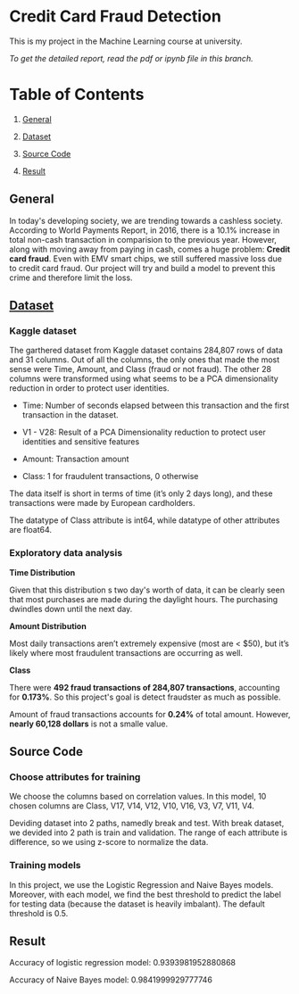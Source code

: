 Credit Card Fraud Detection
===========================

This is my project in the Machine Learning course at university.

*To get the detailed report, read the pdf or ipynb file in this branch.*

Table of Contents
=================

1.  [General](#General)

2.  [Dataset](#Dataset)

3.  [Source Code](#Source-Code)

4.  [Result](#Result)

General
-------

In today's developing society, we are trending towards a cashless society.
According to World Payments Report, in 2016, there is a 10.1% increase in total
non-cash transaction in comparision to the previous year. However, along with
moving away from paying in cash, comes a huge problem: **Credit card fraud**.
Even with EMV smart chips, we still suffered massive loss due to credit card
fraud. Our project will try and build a model to prevent this crime and
therefore limit the loss.

[Dataset](https://www.kaggle.com/mlg-ulb/creditcardfraud)
---------------------------------------------------------

### Kaggle dataset

The garthered dataset from Kaggle dataset contains 284,807 rows of data and 31
columns. Out of all the columns, the only ones that made the most sense were
Time, Amount, and Class (fraud or not fraud). The other 28 columns were
transformed using what seems to be a PCA dimensionality reduction in order to
protect user identities.

-   Time: Number of seconds elapsed between this transaction and the first
    transaction in the dataset.

-   V1 - V28: Result of a PCA Dimensionality reduction to protect user
    identities and sensitive features

-   Amount: Transaction amount

-   Class: 1 for fraudulent transactions, 0 otherwise

The data itself is short in terms of time (it’s only 2 days long), and these
transactions were made by European cardholders.

The datatype of Class attribute is int64, while datatype of other attributes are
float64.

### Exploratory data analysis

**Time Distribution**

Given that this distribution s two day's worth of data, it can be clearly seen
that most purchases are made during the daylight hours. The purchasing dwindles
down until the next day.

**Amount Distribution**

Most daily transactions aren’t extremely expensive (most are \< \$50), but it’s
likely where most fraudulent transactions are occurring as well.

**Class**

There were **492 fraud transactions of 284,807 transactions**, accounting for
**0.173%**. So this project's goal is detect fraudster as much as possible.

Amount of fraud transactions accounts for **0.24%** of total amount. However,
**nearly 60,128 dollars** is not a smalle value.

Source Code
-----------

### Choose attributes for training

We choose the columns based on correlation values. In this model, 10 chosen
columns are Class, V17, V14, V12, V10, V16, V3, V7, V11, V4.

Deviding dataset into 2 paths, namedly break and test. With break dataset, we
devided into 2 path is train and validation. The range of each attribute is
difference, so we using z-score to normalize the data.

### Training models

In this project, we use the Logistic Regression and Naive Bayes models.
Moreover, with each model, we find the best threshold to predict the label for
testing data (because the dataset is heavily imbalant). The default threshold is
0.5.

Result
------

Accuracy of logistic regression model: 0.9393981952880868

Accuracy of Naive Bayes model: 0.9841999929777746
